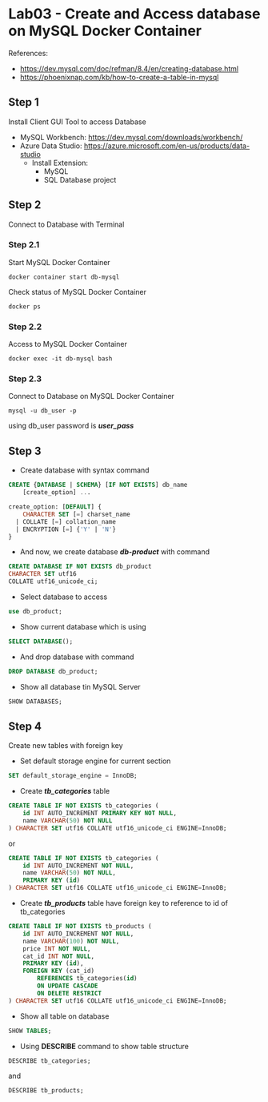 # Lab03 - Create and Access database on MySQL Docker Container

References: 
* https://dev.mysql.com/doc/refman/8.4/en/creating-database.html
* https://phoenixnap.com/kb/how-to-create-a-table-in-mysql 

## Step 1 

Install Client GUI Tool to access Database

* MySQL Workbench: https://dev.mysql.com/downloads/workbench/
* Azure Data Studio: https://azure.microsoft.com/en-us/products/data-studio
    *   Install Extension:
        * MySQL
        * SQL Database project

## Step 2

Connect to Database with Terminal

### Step 2.1

Start MySQL Docker Container

```shell
docker container start db-mysql
```

Check status of MySQL Docker Container

```shell
docker ps
```

### Step 2.2

Access to MySQL Docker Container

```shell
docker exec -it db-mysql bash
```

### Step 2.3

Connect to Database on MySQL Docker Container

```shell
mysql -u db_user -p
```

using db_user password is ***user_pass***

## Step 3

* Create database with syntax command 

```sql
CREATE {DATABASE | SCHEMA} [IF NOT EXISTS] db_name
    [create_option] ...

create_option: [DEFAULT] {
    CHARACTER SET [=] charset_name
  | COLLATE [=] collation_name
  | ENCRYPTION [=] {'Y' | 'N'}
}
```

* And now, we create database ***db-product*** with command

```sql
CREATE DATABASE IF NOT EXISTS db_product
CHARACTER SET utf16
COLLATE utf16_unicode_ci;
```

* Select database to access

```sql
use db_product;
```

* Show current database which is using

```sql
SELECT DATABASE();
```

* And drop database with command

```sql
DROP DATABASE db_product;
```

* Show all database tin MySQL Server

```sql
SHOW DATABASES;
```

## Step 4

Create new tables with foreign key

* Set default storage engine for current section

```sql
SET default_storage_engine = InnoDB;
```

* Create ***tb_categories*** table

```sql
CREATE TABLE IF NOT EXISTS tb_categories (
    id INT AUTO_INCREMENT PRIMARY KEY NOT NULL,
    name VARCHAR(50) NOT NULL
) CHARACTER SET utf16 COLLATE utf16_unicode_ci ENGINE=InnoDB;
```

or

```sql
CREATE TABLE IF NOT EXISTS tb_categories (
    id INT AUTO_INCREMENT NOT NULL,
    name VARCHAR(50) NOT NULL,
    PRIMARY KEY (id)
) CHARACTER SET utf16 COLLATE utf16_unicode_ci ENGINE=InnoDB;
```

* Create ***tb_products*** table have foreign key to reference to id of tb_categories

```sql
CREATE TABLE IF NOT EXISTS tb_products (
    id INT AUTO_INCREMENT NOT NULL,
    name VARCHAR(100) NOT NULL, 
    price INT NOT NULL,
    cat_id INT NOT NULL, 
    PRIMARY KEY (id),
    FOREIGN KEY (cat_id) 
        REFERENCES tb_categories(id) 
        ON UPDATE CASCADE 
        ON DELETE RESTRICT
) CHARACTER SET utf16 COLLATE utf16_unicode_ci ENGINE=InnoDB;
```

* Show all table on database

```sql
SHOW TABLES;
```

* Using __DESCRIBE__ command to show table structure

```sql
DESCRIBE tb_categories;
```

and 

```sql
DESCRIBE tb_products;
```